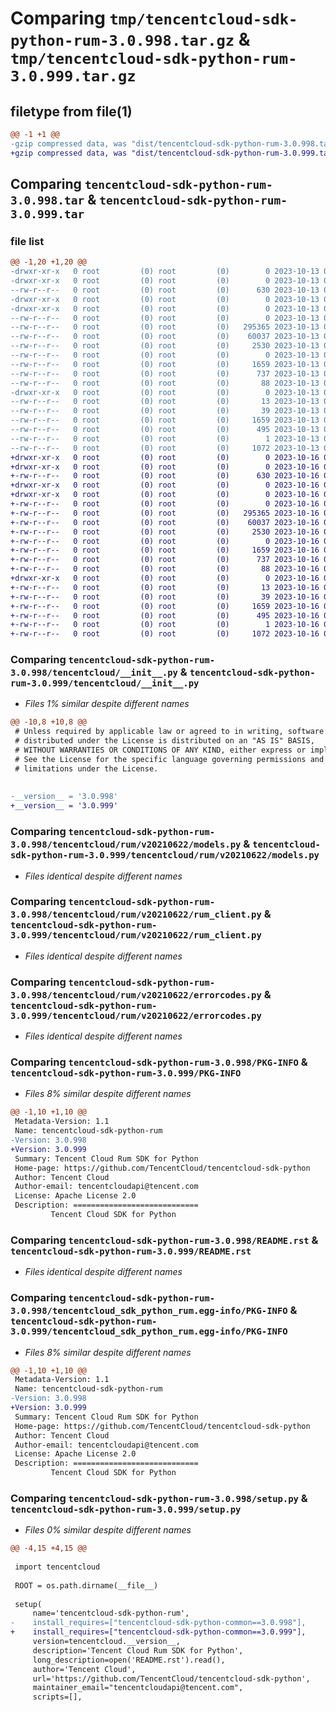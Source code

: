 # Comparing `tmp/tencentcloud-sdk-python-rum-3.0.998.tar.gz` & `tmp/tencentcloud-sdk-python-rum-3.0.999.tar.gz`

## filetype from file(1)

```diff
@@ -1 +1 @@
-gzip compressed data, was "dist/tencentcloud-sdk-python-rum-3.0.998.tar", last modified: Fri Oct 13 00:34:24 2023, max compression
+gzip compressed data, was "dist/tencentcloud-sdk-python-rum-3.0.999.tar", last modified: Mon Oct 16 00:33:40 2023, max compression
```

## Comparing `tencentcloud-sdk-python-rum-3.0.998.tar` & `tencentcloud-sdk-python-rum-3.0.999.tar`

### file list

```diff
@@ -1,20 +1,20 @@
-drwxr-xr-x   0 root         (0) root         (0)        0 2023-10-13 00:34:24.000000 tencentcloud-sdk-python-rum-3.0.998/
-drwxr-xr-x   0 root         (0) root         (0)        0 2023-10-13 00:34:24.000000 tencentcloud-sdk-python-rum-3.0.998/tencentcloud/
--rw-r--r--   0 root         (0) root         (0)      630 2023-10-13 00:34:24.000000 tencentcloud-sdk-python-rum-3.0.998/tencentcloud/__init__.py
-drwxr-xr-x   0 root         (0) root         (0)        0 2023-10-13 00:34:24.000000 tencentcloud-sdk-python-rum-3.0.998/tencentcloud/rum/
-drwxr-xr-x   0 root         (0) root         (0)        0 2023-10-13 00:34:24.000000 tencentcloud-sdk-python-rum-3.0.998/tencentcloud/rum/v20210622/
--rw-r--r--   0 root         (0) root         (0)        0 2023-10-13 00:34:24.000000 tencentcloud-sdk-python-rum-3.0.998/tencentcloud/rum/v20210622/__init__.py
--rw-r--r--   0 root         (0) root         (0)   295365 2023-10-13 00:34:24.000000 tencentcloud-sdk-python-rum-3.0.998/tencentcloud/rum/v20210622/models.py
--rw-r--r--   0 root         (0) root         (0)    60037 2023-10-13 00:34:24.000000 tencentcloud-sdk-python-rum-3.0.998/tencentcloud/rum/v20210622/rum_client.py
--rw-r--r--   0 root         (0) root         (0)     2530 2023-10-13 00:34:24.000000 tencentcloud-sdk-python-rum-3.0.998/tencentcloud/rum/v20210622/errorcodes.py
--rw-r--r--   0 root         (0) root         (0)        0 2023-10-13 00:34:24.000000 tencentcloud-sdk-python-rum-3.0.998/tencentcloud/rum/__init__.py
--rw-r--r--   0 root         (0) root         (0)     1659 2023-10-13 00:34:24.000000 tencentcloud-sdk-python-rum-3.0.998/PKG-INFO
--rw-r--r--   0 root         (0) root         (0)      737 2023-10-13 00:34:24.000000 tencentcloud-sdk-python-rum-3.0.998/README.rst
--rw-r--r--   0 root         (0) root         (0)       88 2023-10-13 00:34:24.000000 tencentcloud-sdk-python-rum-3.0.998/setup.cfg
-drwxr-xr-x   0 root         (0) root         (0)        0 2023-10-13 00:34:24.000000 tencentcloud-sdk-python-rum-3.0.998/tencentcloud_sdk_python_rum.egg-info/
--rw-r--r--   0 root         (0) root         (0)       13 2023-10-13 00:34:24.000000 tencentcloud-sdk-python-rum-3.0.998/tencentcloud_sdk_python_rum.egg-info/top_level.txt
--rw-r--r--   0 root         (0) root         (0)       39 2023-10-13 00:34:24.000000 tencentcloud-sdk-python-rum-3.0.998/tencentcloud_sdk_python_rum.egg-info/requires.txt
--rw-r--r--   0 root         (0) root         (0)     1659 2023-10-13 00:34:24.000000 tencentcloud-sdk-python-rum-3.0.998/tencentcloud_sdk_python_rum.egg-info/PKG-INFO
--rw-r--r--   0 root         (0) root         (0)      495 2023-10-13 00:34:24.000000 tencentcloud-sdk-python-rum-3.0.998/tencentcloud_sdk_python_rum.egg-info/SOURCES.txt
--rw-r--r--   0 root         (0) root         (0)        1 2023-10-13 00:34:24.000000 tencentcloud-sdk-python-rum-3.0.998/tencentcloud_sdk_python_rum.egg-info/dependency_links.txt
--rw-r--r--   0 root         (0) root         (0)     1072 2023-10-13 00:34:24.000000 tencentcloud-sdk-python-rum-3.0.998/setup.py
+drwxr-xr-x   0 root         (0) root         (0)        0 2023-10-16 00:33:40.000000 tencentcloud-sdk-python-rum-3.0.999/
+drwxr-xr-x   0 root         (0) root         (0)        0 2023-10-16 00:33:40.000000 tencentcloud-sdk-python-rum-3.0.999/tencentcloud/
+-rw-r--r--   0 root         (0) root         (0)      630 2023-10-16 00:33:39.000000 tencentcloud-sdk-python-rum-3.0.999/tencentcloud/__init__.py
+drwxr-xr-x   0 root         (0) root         (0)        0 2023-10-16 00:33:40.000000 tencentcloud-sdk-python-rum-3.0.999/tencentcloud/rum/
+drwxr-xr-x   0 root         (0) root         (0)        0 2023-10-16 00:33:40.000000 tencentcloud-sdk-python-rum-3.0.999/tencentcloud/rum/v20210622/
+-rw-r--r--   0 root         (0) root         (0)        0 2023-10-16 00:33:39.000000 tencentcloud-sdk-python-rum-3.0.999/tencentcloud/rum/v20210622/__init__.py
+-rw-r--r--   0 root         (0) root         (0)   295365 2023-10-16 00:33:39.000000 tencentcloud-sdk-python-rum-3.0.999/tencentcloud/rum/v20210622/models.py
+-rw-r--r--   0 root         (0) root         (0)    60037 2023-10-16 00:33:39.000000 tencentcloud-sdk-python-rum-3.0.999/tencentcloud/rum/v20210622/rum_client.py
+-rw-r--r--   0 root         (0) root         (0)     2530 2023-10-16 00:33:39.000000 tencentcloud-sdk-python-rum-3.0.999/tencentcloud/rum/v20210622/errorcodes.py
+-rw-r--r--   0 root         (0) root         (0)        0 2023-10-16 00:33:39.000000 tencentcloud-sdk-python-rum-3.0.999/tencentcloud/rum/__init__.py
+-rw-r--r--   0 root         (0) root         (0)     1659 2023-10-16 00:33:40.000000 tencentcloud-sdk-python-rum-3.0.999/PKG-INFO
+-rw-r--r--   0 root         (0) root         (0)      737 2023-10-16 00:33:39.000000 tencentcloud-sdk-python-rum-3.0.999/README.rst
+-rw-r--r--   0 root         (0) root         (0)       88 2023-10-16 00:33:40.000000 tencentcloud-sdk-python-rum-3.0.999/setup.cfg
+drwxr-xr-x   0 root         (0) root         (0)        0 2023-10-16 00:33:40.000000 tencentcloud-sdk-python-rum-3.0.999/tencentcloud_sdk_python_rum.egg-info/
+-rw-r--r--   0 root         (0) root         (0)       13 2023-10-16 00:33:40.000000 tencentcloud-sdk-python-rum-3.0.999/tencentcloud_sdk_python_rum.egg-info/top_level.txt
+-rw-r--r--   0 root         (0) root         (0)       39 2023-10-16 00:33:40.000000 tencentcloud-sdk-python-rum-3.0.999/tencentcloud_sdk_python_rum.egg-info/requires.txt
+-rw-r--r--   0 root         (0) root         (0)     1659 2023-10-16 00:33:40.000000 tencentcloud-sdk-python-rum-3.0.999/tencentcloud_sdk_python_rum.egg-info/PKG-INFO
+-rw-r--r--   0 root         (0) root         (0)      495 2023-10-16 00:33:40.000000 tencentcloud-sdk-python-rum-3.0.999/tencentcloud_sdk_python_rum.egg-info/SOURCES.txt
+-rw-r--r--   0 root         (0) root         (0)        1 2023-10-16 00:33:40.000000 tencentcloud-sdk-python-rum-3.0.999/tencentcloud_sdk_python_rum.egg-info/dependency_links.txt
+-rw-r--r--   0 root         (0) root         (0)     1072 2023-10-16 00:33:39.000000 tencentcloud-sdk-python-rum-3.0.999/setup.py
```

### Comparing `tencentcloud-sdk-python-rum-3.0.998/tencentcloud/__init__.py` & `tencentcloud-sdk-python-rum-3.0.999/tencentcloud/__init__.py`

 * *Files 1% similar despite different names*

```diff
@@ -10,8 +10,8 @@
 # Unless required by applicable law or agreed to in writing, software
 # distributed under the License is distributed on an "AS IS" BASIS,
 # WITHOUT WARRANTIES OR CONDITIONS OF ANY KIND, either express or implied.
 # See the License for the specific language governing permissions and
 # limitations under the License.
 
 
-__version__ = '3.0.998'
+__version__ = '3.0.999'
```

### Comparing `tencentcloud-sdk-python-rum-3.0.998/tencentcloud/rum/v20210622/models.py` & `tencentcloud-sdk-python-rum-3.0.999/tencentcloud/rum/v20210622/models.py`

 * *Files identical despite different names*

### Comparing `tencentcloud-sdk-python-rum-3.0.998/tencentcloud/rum/v20210622/rum_client.py` & `tencentcloud-sdk-python-rum-3.0.999/tencentcloud/rum/v20210622/rum_client.py`

 * *Files identical despite different names*

### Comparing `tencentcloud-sdk-python-rum-3.0.998/tencentcloud/rum/v20210622/errorcodes.py` & `tencentcloud-sdk-python-rum-3.0.999/tencentcloud/rum/v20210622/errorcodes.py`

 * *Files identical despite different names*

### Comparing `tencentcloud-sdk-python-rum-3.0.998/PKG-INFO` & `tencentcloud-sdk-python-rum-3.0.999/PKG-INFO`

 * *Files 8% similar despite different names*

```diff
@@ -1,10 +1,10 @@
 Metadata-Version: 1.1
 Name: tencentcloud-sdk-python-rum
-Version: 3.0.998
+Version: 3.0.999
 Summary: Tencent Cloud Rum SDK for Python
 Home-page: https://github.com/TencentCloud/tencentcloud-sdk-python
 Author: Tencent Cloud
 Author-email: tencentcloudapi@tencent.com
 License: Apache License 2.0
 Description: ============================
         Tencent Cloud SDK for Python
```

### Comparing `tencentcloud-sdk-python-rum-3.0.998/README.rst` & `tencentcloud-sdk-python-rum-3.0.999/README.rst`

 * *Files identical despite different names*

### Comparing `tencentcloud-sdk-python-rum-3.0.998/tencentcloud_sdk_python_rum.egg-info/PKG-INFO` & `tencentcloud-sdk-python-rum-3.0.999/tencentcloud_sdk_python_rum.egg-info/PKG-INFO`

 * *Files 8% similar despite different names*

```diff
@@ -1,10 +1,10 @@
 Metadata-Version: 1.1
 Name: tencentcloud-sdk-python-rum
-Version: 3.0.998
+Version: 3.0.999
 Summary: Tencent Cloud Rum SDK for Python
 Home-page: https://github.com/TencentCloud/tencentcloud-sdk-python
 Author: Tencent Cloud
 Author-email: tencentcloudapi@tencent.com
 License: Apache License 2.0
 Description: ============================
         Tencent Cloud SDK for Python
```

### Comparing `tencentcloud-sdk-python-rum-3.0.998/setup.py` & `tencentcloud-sdk-python-rum-3.0.999/setup.py`

 * *Files 0% similar despite different names*

```diff
@@ -4,15 +4,15 @@
 
 import tencentcloud
 
 ROOT = os.path.dirname(__file__)
 
 setup(
     name='tencentcloud-sdk-python-rum',
-    install_requires=["tencentcloud-sdk-python-common==3.0.998"],
+    install_requires=["tencentcloud-sdk-python-common==3.0.999"],
     version=tencentcloud.__version__,
     description='Tencent Cloud Rum SDK for Python',
     long_description=open('README.rst').read(),
     author='Tencent Cloud',
     url='https://github.com/TencentCloud/tencentcloud-sdk-python',
     maintainer_email="tencentcloudapi@tencent.com",
     scripts=[],
```

